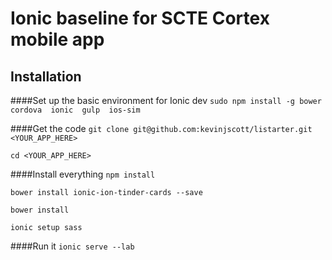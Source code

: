 # Ionic baseline for SCTE Cortex mobile app

## Installation

####Set up the basic environment for Ionic dev
`sudo npm install -g bower  cordova  ionic  gulp  ios-sim`

####Get the code
`git clone git@github.com:kevinjscott/listarter.git <YOUR_APP_HERE>`

`cd <YOUR_APP_HERE>`

####Install everything
`npm install`

`bower install ionic-ion-tinder-cards --save`

`bower install`

`ionic setup sass`

####Run it
`ionic serve --lab`

